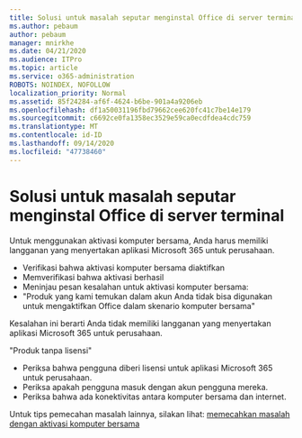 ```yaml
---
title: Solusi untuk masalah seputar menginstal Office di server terminal
ms.author: pebaum
author: pebaum
manager: mnirkhe
ms.date: 04/21/2020
ms.audience: ITPro
ms.topic: article
ms.service: o365-administration
ROBOTS: NOINDEX, NOFOLLOW
localization_priority: Normal
ms.assetid: 85f24284-af6f-4624-b6be-901a4a9206eb
ms.openlocfilehash: df1a50031196fbd79662cee620fc41c7be14e179
ms.sourcegitcommit: c6692ce0fa1358ec3529e59ca0ecdfdea4cdc759
ms.translationtype: MT
ms.contentlocale: id-ID
ms.lasthandoff: 09/14/2020
ms.locfileid: "47738460"
---
```

# <a name="solutions-for-issues-around-installing-office-on-a-terminal-server"></a>Solusi untuk masalah seputar menginstal Office di server terminal

Untuk menggunakan aktivasi komputer bersama, Anda harus memiliki langganan yang menyertakan aplikasi Microsoft 365 untuk perusahaan.
  
- Verifikasi bahwa aktivasi komputer bersama diaktifkan
- Memverifikasi bahwa aktivasi berhasil
- Meninjau pesan kesalahan untuk aktivasi komputer bersama:
- "Produk yang kami temukan dalam akun Anda tidak bisa digunakan untuk mengaktifkan Office dalam skenario komputer bersama"
  
Kesalahan ini berarti Anda tidak memiliki langganan yang menyertakan aplikasi Microsoft 365 untuk perusahaan.

"Produk tanpa lisensi"

- Periksa bahwa pengguna diberi lisensi untuk aplikasi Microsoft 365 untuk perusahaan.
- Periksa apakah pengguna masuk dengan akun pengguna mereka.
- Periksa bahwa ada konektivitas antara komputer bersama dan internet.

Untuk tips pemecahan masalah lainnya, silakan lihat: [memecahkan masalah dengan aktivasi komputer bersama](https://docs.microsoft.com/DeployOffice/troubleshoot-shared-computer-activation)